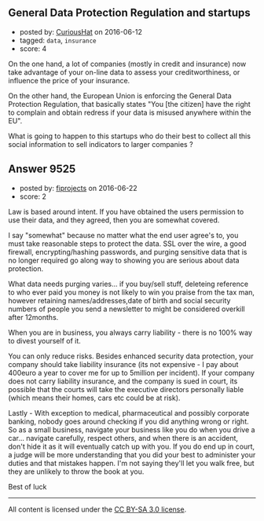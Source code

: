 ## General Data Protection Regulation and startups

- posted by: [CuriousHat](https://stackexchange.com/users/8623021/curioushat) on 2016-06-12
- tagged: `data`, `insurance`
- score: 4

On the one hand, a lot of companies (mostly in credit and insurance) now take advantage of your on-line data to assess your creditworthiness, or influence the price of your insurance.

On the other hand, the European Union is enforcing the General Data Protection Regulation, that basically states "You [the citizen] have the right to complain and obtain redress if your data is misused anywhere within the EU".

What is going to happen to this startups who do their best to collect all this social information to sell indicators to larger companies ?


## Answer 9525

- posted by: [fiprojects](https://stackexchange.com/users/5370155/fiprojects) on 2016-06-22
- score: 2

Law is based around intent. If you have obtained the users permission to use their data, and they agreed, then you are somewhat covered. 

I say "somewhat" because no matter what the end user agree's to, you must take reasonable steps to protect the data. SSL over the wire, a good firewall, encrypting/hashing passwords, and purging sensitive data that is no longer required go along way to showing you are serious about data protection.

What data needs purging varies... if you buy/sell stuff, deleteing reference to who ever paid you money is not likely to win you praise from the tax man, however retaining names/addresses,date of birth and social security numbers of people you send a newsletter to might be considered overkill after 12months.

When you are in business, you always carry liability - there is no 100% way to divest yourself of it. 

You can only reduce risks. Besides enhanced security data protection, your company should take liability insurance (its not expensive - I pay about 400euro a year to cover me for up to 5million per incident). If your company does not carry liability insurance, and the company is sued in court, its possible that the courts will take the executive directors personally liable (which means their homes, cars etc could be at risk).

Lastly - With exception to medical, pharmaceutical and possibly corporate banking, nobody goes around checking if you did anything wrong or right. So as a small business, navigate your business like you do when you drive a car... navigate carefully, respect others, and when there is an accident, don't hide it as it will eventually catch up with you. If you do end up in court, a judge will be more understanding that you did your best to administer your duties and that mistakes happen. I'm not saying they'll let you walk free, but they are unlikely to throw the book at you.

Best of luck



---

All content is licensed under the [CC BY-SA 3.0 license](https://creativecommons.org/licenses/by-sa/3.0/).
